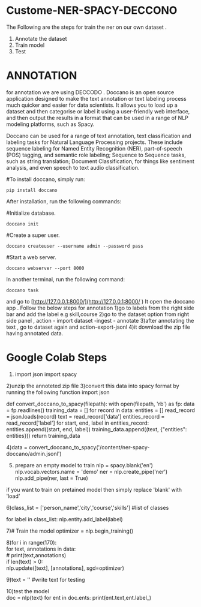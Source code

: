 # Custome-NER-SPACY-DECCONO

The Following are the steps for train the ner on our own dataset .

1. Annotate the dataset
2. Train model
3. Test



# ANNOTATION 
for annotation we are using DECCODO .
Doccano is an open source application designed to make the text annotation or text labeling process much quicker and easier for data scientists. It allows you to load up a dataset and then categorise or label it using a user-friendly web interface, and then output the results in a format that can be used in a range of NLP modeling platforms, such as Spacy.

Doccano can be used for a range of text annotation, text classification and labeling tasks for Natural Language Processing projects. These include sequence labeling for Named Entity Recognition (NER), part-of-speech (POS) tagging, and semantic role labeling; Sequence to Sequence tasks, such as string translation; Document Classification, for things like sentiment analysis, and even speech to text audio classification.

#To install doccano, simply run:
```
pip install doccano
```
After installation, run the following commands:

#Initialize database.
```
doccano init
```
#Create a super user.
```
doccano createuser --username admin --password pass
```
#Start a web server.
```
doccano webserver --port 8000
```
In another terminal, run the following command:
```
doccano task
```
and go to  [http://127.0.0.1:8000/](http://127.0.0.1:8000/ )
It open the doccano app . Follow the below steps for annotation
1)go to labels from the right side bar and add the label e.g skill,course
2)go to the dataset option from right side panel , action - import dataset -ingest - annotate
3)after annotating the text , go to dataset again and action-export-jsonl
4)it download the zip file having annotated data.

# Google Colab Steps
1) import json
import spacy

2)unzip the annoteted zip file
3)convert this data into spacy format by running the following function
import json

def convert_doccano_to_spacy(filepath):
  with open(filepath, 'rb') as fp:
    data = fp.readlines()
    training_data = []
    for record in data:
      entities = []
      read_record = json.loads(record)
      text = read_record['data']
      entities_record = read_record['label']
      for start, end, label in entities_record:
        entities.append((start, end, label))
        training_data.append((text, {"entities": entities}))
    return training_data
    
  4)data = convert_doccano_to_spacy('/content/ner-spacy-doccano/admin.jsonl')
  
  5) prepare an empty model to train
nlp = spacy.blank('en')
nlp.vocab.vectors.name = 'demo'
ner = nlp.create_pipe('ner')
nlp.add_pipe(ner, last = True)

if you want to train on pretained model then simply replace 'blank' with 'load'

6)class_list = ['person_name','city','course','skills'] #list of classes

  for label in class_list:
    nlp.entity.add_label(label)

7)# Train the model
optimizer = nlp.begin_training()

8)for i in range(170):  
  for text, annotations in data:  
      # print(text,annotations)  
      if len(text) > 0:  
          nlp.update([text], [annotations], sgd=optimizer)
          
          
9)text = '' #write text for testing

10)test the model     
doc = nlp(text)
for ent in doc.ents:
    print(ent.text,ent.label_)



